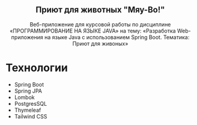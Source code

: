 <h2 align="center"> Приют для животных "Мяу-Во!"</h2>
<p align="center">
Веб-приложение для курсовой работы по дисциплине 
«ПРОГРАММИРОВАНИЕ НА ЯЗЫКЕ JAVA»
на тему: «Разработка Web-приложения на языке Java
с использованием Spring Boot. Тематика: Приют для живоных»


# Технологии
* Spring Boot
* Spring JPA
* Lombok
* PostgresSQL
* Thymeleaf
* Tailwind CSS
